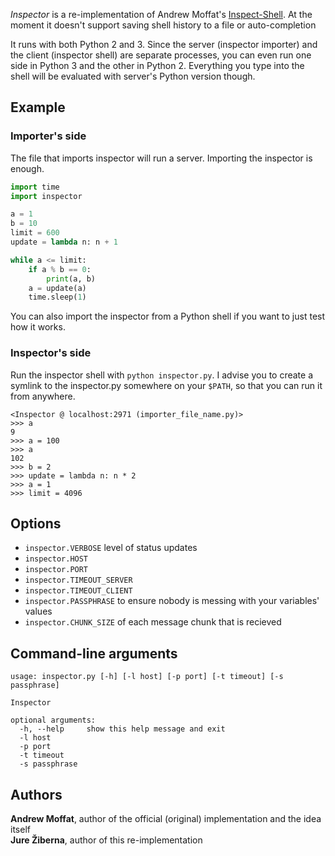 _Inspector_ is a re-implementation of Andrew Moffat's
[Inspect-Shell](https://github.com/amoffat/Inspect-Shell). At the moment it
doesn't support saving shell history to a file or auto-completion

It runs with both Python 2 and 3. Since the server (inspector importer) and the
client (inspector shell) are separate processes, you can even run one side
in Python 3 and the other in Python 2. Everything you type into the shell will
be evaluated with server's Python version though.


Example
-------

### Importer's side

The file that imports inspector will run a server. Importing the inspector
is enough.

```python
import time
import inspector

a = 1
b = 10
limit = 600
update = lambda n: n + 1

while a <= limit:
    if a % b == 0:
        print(a, b)
    a = update(a)
    time.sleep(1)
```

You can also import the inspector from a Python shell if you want to just test
how it works.


### Inspector's side

Run the inspector shell with `python inspector.py`. I advise  you to create a
symlink to the inspector.py somewhere on your `$PATH`, so that you can run it
from anywhere.

    <Inspector @ localhost:2971 (importer_file_name.py)>
    >>> a
    9
    >>> a = 100
    >>> a
    102
    >>> b = 2
    >>> update = lambda n: n * 2
    >>> a = 1
    >>> limit = 4096


Options
-------

 - `inspector.VERBOSE` level of status updates
 - `inspector.HOST`
 - `inspector.PORT`
 - `inspector.TIMEOUT_SERVER`
 - `inspector.TIMEOUT_CLIENT`
 - `inspector.PASSPHRASE` to ensure nobody is messing with your variables' values
 - `inspector.CHUNK_SIZE` of each message chunk that is recieved


Command-line arguments
----------------------

    usage: inspector.py [-h] [-l host] [-p port] [-t timeout] [-s passphrase]
    
    Inspector
    
    optional arguments:
      -h, --help     show this help message and exit
      -l host
      -p port
      -t timeout
      -s passphrase


Authors
-------

__Andrew Moffat__, author of the official (original) implementation and the idea
itself  
__Jure Žiberna__, author of this re-implementation

